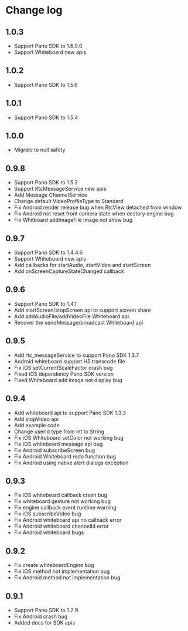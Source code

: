 # Change log

## 1.0.3

* Support Pano SDK to 1.6.0.0
* Support Whiteboard new apis

## 1.0.2

* Support Pano SDK to 1.5.6

## 1.0.1

* Support Pano SDK to 1.5.4

## 1.0.0

* Migrate to null safety

## 0.9.8

* Support Pano SDK to 1.5.3
* Support RtcMessageService new apis
* Add Message ChannelService
* Change default VideoProfileType to Standard
* Fix Android render release bug when RtcView detached from window
* Fix Android not reset front camera state when destory engine bug
* Fix Whitboard addImageFile image not show bug

## 0.9.7

* Support Pano SDK to 1.4.4.6
* Support Whiteboard new apis
* Add callbacks for startAudio, startVideo and startScreen
* Add onScreenCaptureStateChanged callback

## 0.9.6

* Support Pano SDK to 1.4.1
* Add startScreen/stopScreen api to support screen share
* Add addAudioFile/addVideoFile Whiteboard api
* Recover the sendMessage/broadcast Whiteboard api

## 0.9.5

* Add rtc_messageService to support Pano SDK 1.3.7
* Android whiteboard support H5 transcode file
* Fix iOS setCurrentScaleFactor crash bug
* Fixed iOS dependency Pano SDK version
* Fixed Whiteboard add image not display bug

## 0.9.4

* Add whiteboard api to support Pano SDK 1.3.3
* Add stopVideo api
* Add example code
* Change userId type from int to String
* Fix iOS Whiteboard setColor not working bug
* Fix iOS whiteboard message api bug
* Fix Android subscribeScreen bug
* Fix Android Whiteboard redo function bug
* Fix Android using native alert dialogs exception

## 0.9.3

* Fix iOS whiteboard callback crash bug
* Fix whiteboard gesture not working bug
* Fix engine callback event runtime warning
* Fix iOS subscribeVideo bug
* Fix Android whiteboard api no callback error
* Fix Android whiteboard channelId error
* Fix Android whiteboard bugs

## 0.9.2

* Fix create whiteboardEngine bug
* Fix iOS method not implementation bug
* Fix Android method not implementation bug

## 0.9.1

* Support Pano SDK to 1.2.9
* Fix Android crash bug
* Added docs for SDK apis

